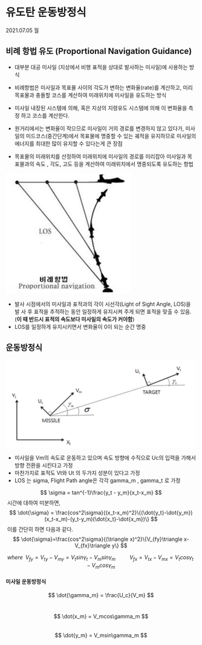 # 유도탄 운동방정식

2021.07.05 월



## 비례 항법 유도 (Proportional Navigation Guidance)

- 대부분 대공 미사일 (지상에서 비행 표적을 상대로 발사하는 미사일)에 사용하는 방식
- 비례항법은 미사일과 목표물 사이의 각도가 변하는 변화율(rate)를 계산하고, 미리 목표물과 충돌할 코스를 계산하여 미래위치에 미사일을 유도하는 방식

- 미사일 내장된 시스템에 의해, 혹은 지상의 지령유도 시스템에 의해 이 변화율을 측정 하고 코스를 계산한다.
- 원거리에서는 변화율이 작으므로 미사일이 거의 경로를 변경하지 않고 있다가, 미사일의 미드코스(중간단계)에서 목표물에 명중할 수 있는 궤적을 유지하므로 미사일의 에너지를 최대한 많이 유지할 수 있다는게 큰 장점
- 목표물의 미래위치를 산정하여 미래위치에 미사일의 경로를 미리잡아 미사일과 목표물과의 속도 , 각도, 고도 등을 계산하여 미래위치에서 명중되도록 유도하는 항법



![](./그림[1].PNG)

- 발사 시점에서의 미사일과 표적과의 각이 시선각(Light of Sight Angle, LOS)을 발 사 후 표적을 추적하는 동안 일정하게 유지시켜 주게 되면 표적을 맞출 수 있음. (**이 때 반드시 표적의 속도보다 미사일의 속도가 커야함**)
- LOS를 일정하게 유지시키면서 변화율이 0이 되는 순간 명중



## 운동방정식

![](./그림[2].PNG)

- 미사일을 Vm의 속도로 운동하고 있으며 속도 방향에 수직으로 Uc의 입력을 가해서 방향 전환을 시킨다고 가정
- 마찬가지로  표적도 Vt와 Ut 의 두가지 성분이 있다고 가정
- LOS 는 sigma, Flight Path angle은 각각 gamma_m , gamma_t 로 가정 


$$
\sigma = tan^{-1}\frac{y_t - y_m}{x_t-x_m}
$$
​	시간에 대하여 미분하면,
$$
\dot{\sigma} = \frac{cos^2\sigma}{(x_t-x_m)^2}\{(\dot{y_t}-\dot{y_m})(x_t-x_m)-(y_t-y_m)(\dot{x_t}-\dot{x_m})\}
$$
​	이를 간단히 하면 다음과 같다.
$$
\dot{\sigma}=\frac{cos^2\sigma}{(\triangle x)^2}\{V_{fy}\triangle x-V_{fx}\triangle y\}
$$

$$
where \,\,\, V_{fy} = V_{ty} - V_{my}=V_tsin\gamma_t - V_msin\gamma_m \,\,\,\,\,\,\,\,\,\,\,\,\,\,\,\,V_{fx} = V_{tx}-V_{mx}=V_tcos\gamma_t-V_mcos\gamma_m
$$



#### 미사일 운동방정식

$$
\dot{\gamma_m} = \frac{U_c}{V_m}
$$

​	
$$
\dot{x_m} = V_mcos\gamma_m
$$
​	
$$
\dot{y_m} = V_msin\gamma_m
$$

